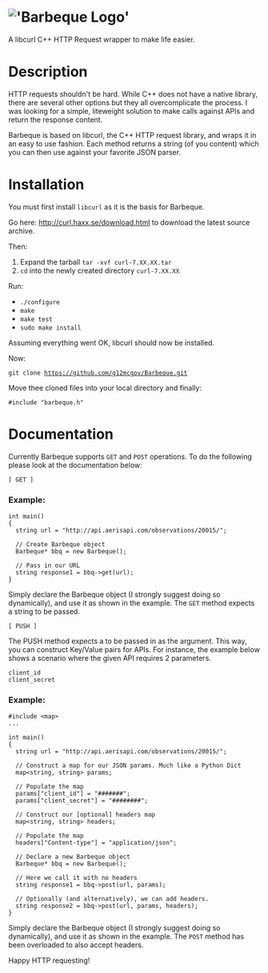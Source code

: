 !['Barbeque Logo'](http://i1158.photobucket.com/albums/p618/g12mcgov/Untitleddrawing.png)
========

A libcurl C++ HTTP Request wrapper to make life easier.

Description
========
HTTP requests shouldn't be hard. While C++ does not have a native library, there are several other options but they all overcomplicate the process. I was looking for a simple, liteweight solution to make calls against APIs and return the response content. 

Barbeque is based on libcurl, the C++ HTTP request library, and wraps it in an easy to use fashion. Each method returns a string (of you content) which you can then use against your favorite JSON parser.

Installation
========

You must first install <code>libcurl</code> as it is the basis for Barbeque.

Go here: http://curl.haxx.se/download.html to download the latest source archive.

Then:
  1. Expand the tarball <code>tar -xvf curl-7.XX.XX.tar</code>
  2. <code>cd</code> into the newly created directory <code>curl-7.XX.XX</code>

Run:
  - <code>./configure</code>
  - <code>make</code>
  - <code>make test</code>
  - <code>sudo make install</code>


Assuming everything went OK, libcurl should now be installed.

Now:

<code>git clone https://github.com/g12mcgov/Barbeque.git</code>

Move thee cloned files into your local directory and finally:

<code>#include "barbeque.h"</code>

Documentation
========
Currently Barbeque supports <code>GET</code> and <code>POST</code> operations. To do the following please look at the documentation below:

<code>[ GET ]</code>

  ### Example:

    int main()
    {
      string url = "http://api.aerisapi.com/observations/20015/";
      
      // Create Barbeque object
      Barbeque* bbq = new Barbeque();
      
      // Pass in our URL
      string response1 = bbq->get(url);
    }
  
  Simply declare the Barbeque object (I strongly suggest doing so dynamically), and use it as shown in the example. The <code>GET</code> method expects a string to be passed.
  
<code>[ PUSH ]</code>

  The PUSH method expects a <code><b><map></b></code> to be passed in as the argument. This way, you can construct Key/Value pairs for APIs. For instance, the example below shows a scenario where the given API requires 2 parameters.
  
  <code>client_id</code><br>
  <code>client_secret</code>
    
  
  ### Example:

    #include <map>
    ...
      
    int main()
    {
      string url = "http://api.aerisapi.com/observations/20015/";
      
      // Construct a map for our JSON params. Much like a Python Dict
      map<string, string> params;
      
      // Populate the map
      params["client_id"] = "#######";
      params["client_secret"] = "########";
      
      // Construct our [optional] headers map
      map<string, string> headers;
      
      // Populate the map
      headers["Content-type"] = "application/json";
      
      // Declare a new Barbeque object
      Barbeque* bbq = new Barbeque();
      
      // Here we call it with no headers
      string response1 = bbq->post(url, params);
      
      // Optionally (and alternatively), we can add headers.
      string response2 = bbq->post(url, params, headers);
    }
    
  Simply declare the Barbeque object (I strongly suggest doing so dynamically), and use it as shown in the example. The <code>POST</code> method has been overloaded to also accept headers.
    
  Happy HTTP requesting!
